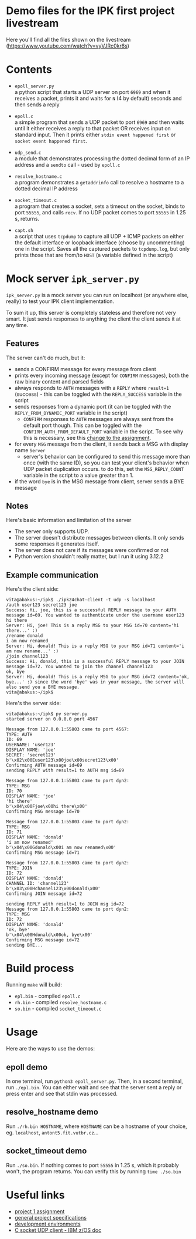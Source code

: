 # Demo files for the IPK first project livestream

Here you'll find all the files shown on the livestream (https://www.youtube.com/watch?v=vyVJRc0kr6s)

# Contents

- `epoll_server.py`\
a python script that starts a UDP server on port `6969`
and when it receives a packet, prints it and waits for `N` (4 by default)
seconds and then sends a reply

- `epoll.c`\
a simple program that sends a UDP packet to port `6969` and then
waits until it either receives a reply to that packet OR receives input on
standard input. Then it prints either `stdin event happened first` or
`socket event happened first`.

- `udp_send.c`\
a module that demonstrates processing the dotted decimal
form of an IP address and a `sendto` call - used by `epoll.c`

- `resolve_hostname.c`\
a program demonstrates a `getaddrinfo` call to resolve
a hostname to a dotted decimal IP address

- `socket_timeout.c`\
a program that creates a socket, sets a timeout on
the socket, binds to port `55555`, and calls `recv`. If no UDP packet
comes to port `55555` in 1.25 s, returns.

- `capt.sh`\
a script that uses `tcpdump` to capture all UDP + ICMP packets
on either the default interface or loopback interface (choose by uncommenting)
one in the script. Saves all the captured packets to `tcpdump.log`, but only
prints those that are from/to `HOST` (a variable defined in the script)


# Mock server `ipk_server.py`

`ipk_server.py` is a mock server you can run on localhost (or anywhere else,
really) to test your IPK client implementation.

To sum it up, this server is completely stateless and therefore not very
smart. It just sends responses to anything the client the client sends it
at any time.

## Features

The server can't do much, but it:

- sends a CONFIRM message for every message from client
- prints every incoming message (except for `CONFIRM` messages), both the raw
binary content and parsed fields
- always responds to `AUTH` messages with a `REPLY` where `result=1`
(success) - this can be toggled with the `REPLY_SUCCESS` variable in the script
- sends responses from a dynamic port (it can be toggled with the
`REPLY_FROM_DYNAMIC_PORT` variable in the script)
  - `CONFIRM` responses to `AUTH` messages are always sent from the default
port though. This can be toggled with the `CONFIRM_AUTH_FROM_DEFAULT_PORT`
variable in the script. To see why this is necessary, see this
[change to the assignment](https://moodle.vut.cz/mod/forum/discuss.php?d=3834).
- for every `MSG` message from the client, it sends back a MSG with
display name `Server`
  - server's behavior can be configured to send this message more than once
(with the same ID), so you can test your client's behavior when UDP
packet duplication occurs. to do this, set the `MSG_REPLY_COUNT` variable
in the script to a value greater than 1.
- if the word `bye` is in the MSG message from client, server sends a BYE
message

## Notes

Here's basic information and limitation of the server

- The server only supports UDP.
- The server doesn't distribute messages between clients. It only sends some
responses it generates itself.
- The server does not care if its messages were confirmed or not
- Python version shouldn't really matter, but I run it using 3.12.2

## Example communication

Here's the client side:
```
vita@abakus:~/ipk$ ./ipk24chat-client -t udp -s localhost
/auth user123 secret123 joe
Success: Hi, joe, this is a successful REPLY message to your AUTH message id=69. You wanted to authenticate under the username user123
hi there
Server: Hi, joe! This is a reply MSG to your MSG id=70 content='hi there...' :)
/rename donald
i am now renamed
Server: Hi, donald! This is a reply MSG to your MSG id=71 content='i am now rename...' :)
/join channel123
Success: Hi, donald, this is a successful REPLY message to your JOIN message id=72. You wanted to join the channel channel123
ok, bye
Server: Hi, donald! This is a reply MSG to your MSG id=72 content='ok, bye...' :) since the word 'bye' was in your message, the server will also send you a BYE message.
vita@abakus:~/ipk$
```

Here's the server side:
```
vita@abakus:~/ipk$ py server.py
started server on 0.0.0.0 port 4567

Message from 127.0.0.1:55803 came to port 4567:
TYPE: AUTH
ID: 69
USERNAME: 'user123'
DISPLAY NAME: 'joe'
SECRET: 'secret123'
b'\x02\x00Euser123\x00joe\x00secret123\x00'
Confirming AUTH message id=69
sending REPLY with result=1 to AUTH msg id=69

Message from 127.0.0.1:55803 came to port dyn2:
TYPE: MSG
ID: 70
DISPLAY NAME: 'joe'
'hi there'
b'\x04\x00Fjoe\x00hi there\x00'
Confirming MSG message id=70

Message from 127.0.0.1:55803 came to port dyn2:
TYPE: MSG
ID: 71
DISPLAY NAME: 'donald'
'i am now renamed'
b'\x04\x00Gdonald\x00i am now renamed\x00'
Confirming MSG message id=71

Message from 127.0.0.1:55803 came to port dyn2:
TYPE: JOIN
ID: 72
DISPLAY NAME: 'donald'
CHANNEL ID: 'channel123'
b'\x03\x00Hchannel123\x00donald\x00'
Confirming JOIN message id=72

sending REPLY with result=1 to JOIN msg id=72
Message from 127.0.0.1:55803 came to port dyn2:
TYPE: MSG
ID: 72
DISPLAY NAME: 'donald'
'ok, bye'
b'\x04\x00Hdonald\x00ok, bye\x00'
Confirming MSG message id=72
sending BYE...
```

# Build process
Running `make` will build:
- `epl.bin` - compiled `epoll.c`
- `rh.bin` - compiled `resolve_hostname.c`
- `so.bin` - compiled `socket_timeout.c`

# Usage
Here are the ways to use the demos:

## epoll demo
In one terminal, run `python3 epoll_server.py`. Then, in a second terminal,
run `./epl.bin`. You can either wait and see that the server sent a reply
or press enter and see that stdin was processed.

## resolve_hostname demo
Run `./rh.bin HOSTNAME`, where `HOSTNAME` can be a hostname of your choice,
eg. `localhost`, `antont5.fit.vutbr.cz`...

## socket_timeout demo
Run `./so.bin`. If nothing comes to port `55555` in 1.25 s, which it probably
won't, the program returns. You can verify this by running
`time ./so.bin`

# Useful links
- [project 1 assignment](https://git.fit.vutbr.cz/NESFIT/IPK-Projects-2024/src/branch/master/Project%201)
- [general project specifications](https://git.fit.vutbr.cz/NESFIT/IPK-Projects-2024/src/branch/master/README.md)
- [development environments](https://git.fit.vutbr.cz/NESFIT/dev-envs)
- [C socket UDP client - IBM z/OS doc](https://www.ibm.com/docs/en/zos/3.1.0?topic=programs-c-socket-udp-client)
